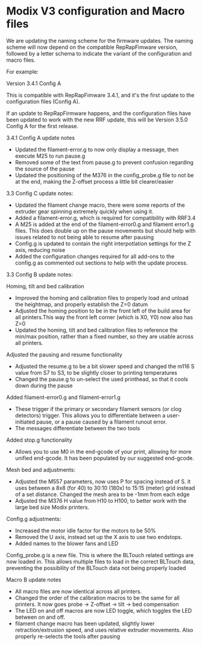 # Modix V3 configuration and Macro files

We are updating the naming scheme for the firmware updates. The naming scheme will now depend on the compatible RepRapFimware version, followed by a letter schema to indicate the variant of the configuration and macro files.

For example:

Version 3.4.1 Config A

This is compatible with RepRapFimware 3.4.1, and it's the first update to the configuration files (Config A).

If an update to RepRapFirmware happens, and the configuration files have been updated to work with the new RRF update, this will be Version 3.5.0 Config A for the first release.


3.4.1 Config A update notes

- Updated the filament-error.g to now only display a message, then execute M25 to run pause.g
- Removed some of the text from pause.g to prevent confusion regarding the source of the pause
- Updated the positioning of the M376 in the config_probe.g file to not be at the end, making the Z-offset process a little bit clearer/easier

3.3 Config C update notes:
- Updated the filament change macro, there were some reports of the extruder gear spinning extremely quickly when using it.
- Added a filament-error.g, which is required for compatibility with RRF3.4
- A M25 is added at the end of the filament-error0.g and filament error1.g files. This does double up on the pause movements but should help with issues related to not being able to resume after pausing
- Config.g is updated to contain the right interpotlation settings for the Z axis, reducing noise
- Added the configuration changes required for all add-ons to the config.g as commented out sections to help with the update process.

3.3 Config B update notes:

Homing, tilt and bed calibration
- Improved the homing and calibration files to properly load and unload the heightmap, and properly establish the Z=0 datum
- Adjusted the homing position to be in the front left of the build area for all printers.This way the front left corner (which is X0, Y0) now also has Z=0
- Updated the homing, tilt and bed calibration files to reference the min/max position, rather than a fixed number, so they are usable across all printers.

Adjusted the pausing and resume functionality
- Adjusted the resume.g to be a bit slower speed and changed the m116 S value from S7 to S3, to be slightly closer to printing temperatures 
- Changed the pause.g to un-select the used printhead, so that it cools down during the pause

Added filament-error0.g and filament-error1.g
- These trigger if the primary or secondary filament sensors (or clog detectors) trigger. This allows you to differentiate between a user-initiated pause, or a pause caused by a filament runout error.
- The messages differentiate between the two tools

Added stop.g functionality
- Allows you to use M0 in the end-gcode of your print, allowing for more unified end-gcode. It has been populated by our suggested end-gcode.

Mesh bed and adjustments:
- Adjusted the M557 parameters, now uses P for spacing instead of S. it uses between a 8x8 (for 40) to 30:10 (180x) to 15:15 (meter) grid instead of a set distance. Changed the mesh area to be -1mm from each edge
- Adjusted the M376 H value from H10 to H100, to better work with the large bed size  Modix printers.

Config.g adjustments:
- Increased the motor idle factor for the motors to be 50%
- Removed the U axis, instead set up the X axis to use two endstops.
- Added names to the blower fans and LED

Config_probe.g is a new file. This is where the BLTouch related settings are now loaded in. This allows multiple files to load in the correct BLTouch data, preventing the possibility of the BLTouch data not being properly loaded

Macro B update notes

- All macro files are now identical across all printers. 
- Changed the order of the calibration macros to be the same for all printers. It now goes probe -> Z-offset -> tilt -> bed compensation
- The LED on and off macros are now LED toggle, which toggles the LED between on and off.
- filament change macro has been updated, slightly lower retraction/extrusion speed, and uses relative extruder movements. Also properly re-selects the tools after pausing